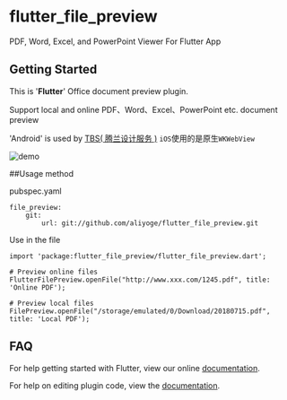 # flutter_file_preview

PDF, Word, Excel, and PowerPoint Viewer For Flutter App

## Getting Started

This is '**Flutter**' Office document preview plugin.

Support local and online PDF、Word、Excel、PowerPoint etc. document preview

'Android' is used by [TBS( 腾兰设计服务 )](https://x5.tencent.com/tbs/guide/sdkInit.html)
`iOS`使用的是原生`WKWebView`

![demo](./screenshot/demo.gif)

##Usage method

pubspec.yaml

```
file_preview:
    git:
        url: git://github.com/aliyoge/flutter_file_preview.git
```
Use in the file

```
import 'package:flutter_file_preview/flutter_file_preview.dart';

# Preview online files
FlutterFilePreview.openFile("http://www.xxx.com/1245.pdf", title: 'Online PDF');

# Preview local files
FilePreview.openFile("/storage/emulated/0/Download/20180715.pdf", title: 'Local PDF');
```

## FAQ

For help getting started with Flutter, view our online
[documentation](https://flutter.io/).

For help on editing plugin code, view the [documentation](https://flutter.io/platform-plugins/#edit-code).
